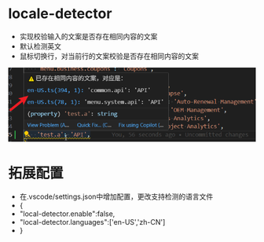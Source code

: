 
# locale-detector

* 实现校验输入的文案是否存在相同内容的文案
* 默认检测英文
* 鼠标切换行，对当前行的文案校验是否存在相同内容的文案

![alt text](images/example.png)

# 拓展配置

* 在.vscode/settings.json中增加配置，更改支持检测的语言文件
* {
*   "local-detector.enable":false,
*    "local-detector.languages":['en-US','zh-CN']
* }